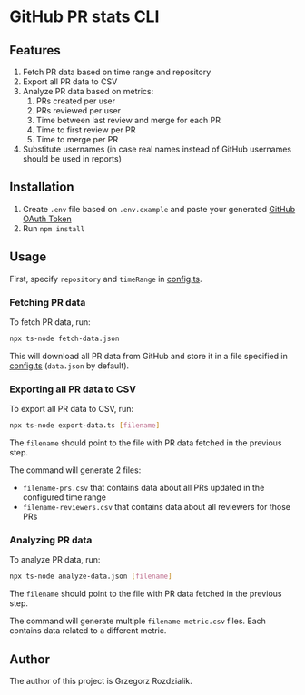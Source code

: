 # GitHub PR stats CLI

## Features

1. Fetch PR data based on time range and repository
2. Export all PR data to CSV
3. Analyze PR data based on metrics:
   1. PRs created per user
   2. PRs reviewed per user
   3. Time between last review and merge for each PR
   4. Time to first review per PR
   5. Time to merge per PR
4. Substitute usernames (in case real names instead of GitHub usernames should be used in reports)

## Installation

1. Create `.env` file based on `.env.example` and paste your generated [GitHub OAuth Token](https://github.com/settings/developers)
2. Run `npm install`

## Usage

First, specify `repository` and `timeRange` in [config.ts](src/config.ts).

### Fetching PR data

To fetch PR data, run:

```sh
npx ts-node fetch-data.json
```

This will download all PR data from GitHub and store it in a file specified in
[config.ts](src/config.ts) (`data.json` by default).

### Exporting all PR data to CSV

To export all PR data to CSV, run:

```sh
npx ts-node export-data.ts [filename]
```

The `filename` should point to the file with PR data fetched in the previous step.

The command will generate 2 files:

- `filename-prs.csv` that contains data about all PRs updated in the configured time range
- `filename-reviewers.csv` that contains data about all reviewers for those PRs

### Analyzing PR data

To analyze PR data, run:

```sh
npx ts-node analyze-data.json [filename]
```

The `filename` should point to the file with PR data fetched in the previous step.

The command will generate multiple `filename-metric.csv` files. Each contains data related to a
different metric.

## Author

The author of this project is Grzegorz Rozdzialik.
